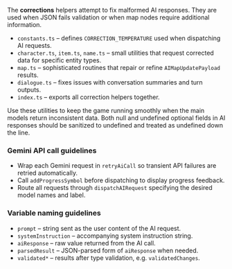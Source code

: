 The **corrections** helpers attempt to fix malformed AI responses. They are used when JSON fails validation or when map nodes require additional information.

* `constants.ts` – defines `CORRECTION_TEMPERATURE` used when dispatching AI requests.
* `character.ts`, `item.ts`, `name.ts` – small utilities that request corrected data for specific entity types.
* `map.ts` – sophisticated routines that repair or refine `AIMapUpdatePayload` results.
* `dialogue.ts` – fixes issues with conversation summaries and turn outputs.
* `index.ts` – exports all correction helpers together.

Use these utilities to keep the game running smoothly when the main models return inconsistent data.
Both null and undefined optional fields in AI responses should be sanitized to undefined and treated as undefined down the line.

### Gemini API call guidelines

- Wrap each Gemini request in `retryAiCall` so transient API failures are retried automatically.
- Call `addProgressSymbol` before dispatching to display progress feedback.
- Route all requests through `dispatchAIRequest` specifying the desired model names and label.

### Variable naming guidelines

- `prompt` – string sent as the user content of the AI request.
- `systemInstruction` – accompanying system instruction string.
- `aiResponse` – raw value returned from the AI call.
- `parsedResult` – JSON-parsed form of `aiResponse` when needed.
- `validated*` – results after type validation, e.g. `validatedChanges`.

